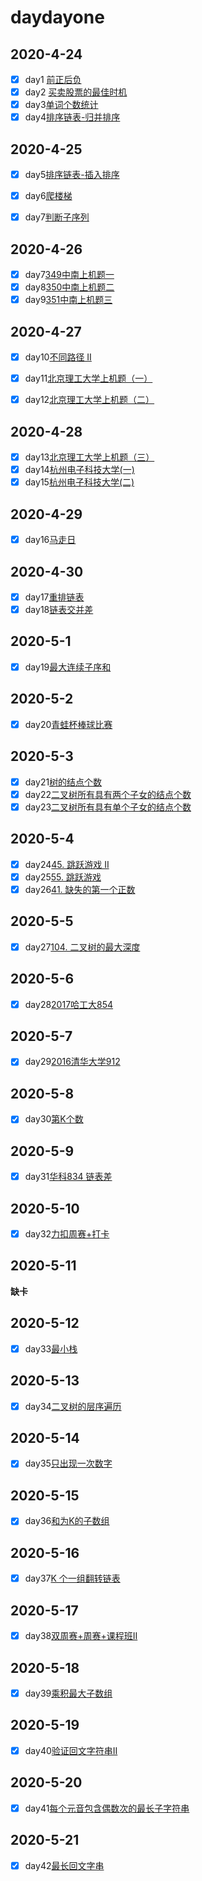 # daydayone

## 2020-4-24

- [x] day1 [前正后负](https://github.com/CaiCandong/daydayone/tree/master/src/1-30/day1) 
- [x] day2 [买卖股票的最佳时机](https://github.com/CaiCandong/daydayone/tree/master/src/1-30/day2)
- [x] day3[单词个数统计](https://github.com/CaiCandong/daydayone/tree/master/src/1-30/day3) 
- [x] day4[排序链表-归并排序](https://github.com/CaiCandong/daydayone/tree/master/src/1-30/day4)

## 2020-4-25
- [x] day5[排序链表-插入排序](https://github.com/CaiCandong/daydayone/tree/master/src/1-30/day5)
- [x] day6[爬楼梯](https://github.com/CaiCandong/daydayone/tree/master/src/1-30/day6)
- [x] day7[判断子序列](https://github.com/CaiCandong/daydayone/tree/master/src/1-30/day7)

    
## 2020-4-26
- [x] day7[349中南上机题一](https://github.com/CaiCandong/daydayone/tree/master/src/1-30/day7)
- [x] day8[350中南上机题二](https://github.com/CaiCandong/daydayone/tree/master/src/1-30/day8)
- [x] day9[351中南上机题三](https://github.com/CaiCandong/daydayone/tree/master/src/1-30/day9)

## 2020-4-27
- [x] day10[不同路径 II](https://github.com/CaiCandong/daydayone/tree/master/src/1-30/day10)
- [x] day11[北京理工大学上机题（一）](https://github.com/CaiCandong/daydayone/tree/master/src/1-30/day11)
- [x] day12[北京理工大学上机题（二）](https://github.com/CaiCandong/daydayone/tree/master/src/1-30/day12)


## 2020-4-28
- [x] day13[北京理工大学上机题（三）](https://github.com/CaiCandong/daydayone/tree/master/src/1-30/day13)
- [x] day14[杭州电子科技大学(一)](https://github.com/CaiCandong/daydayone/tree/master/src/1-30/day14)
- [x] day15[杭州电子科技大学(二)](https://github.com/CaiCandong/daydayone/tree/master/src/1-30/day15)

## 2020-4-29
- [x] day16[马走日](https://github.com/CaiCandong/daydayone/tree/master/src/1-30/day16)

## 2020-4-30
- [x] day17[重排链表](https://github.com/CaiCandong/daydayone/tree/master/src/1-30/day17)
- [x] day18[链表交并差](https://github.com/CaiCandong/daydayone/tree/master/src/1-30/day18)

## 2020-5-1
- [x] day19[最大连续子序和](https://github.com/CaiCandong/daydayone/tree/master/src/1-30/day19)
## 2020-5-2
- [x] day20[青蛙杯棒球比赛](https://github.com/CaiCandong/daydayone/tree/master/src/1-30/day20)
## 2020-5-3
- [x] day21[树的结点个数](https://github.com/CaiCandong/daydayone/tree/master/src/1-30/day21)
- [x] day22[二叉树所有具有两个子女的结点个数](https://github.com/CaiCandong/daydayone/tree/master/src/1-30/day22)
- [x] day23[二叉树所有具有单个子女的结点个数](https://github.com/CaiCandong/daydayone/tree/master/src/1-30/day23)
## 2020-5-4
- [x] day24[45. 跳跃游戏 II](https://github.com/CaiCandong/daydayone/tree/master/src/1-30/day24)
- [x] day25[55. 跳跃游戏 ](https://github.com/CaiCandong/daydayone/tree/master/src/1-30/day25)
- [x] day26[41. 缺失的第一个正数](https://github.com/CaiCandong/daydayone/tree/master/src/1-30/day26)

## 2020-5-5

- [x] day27[104. 二叉树的最大深度](/src/1-30/day27)

## 2020-5-6

- [x] day28[2017哈工大854](/src/1-30/day28)

## 2020-5-7

- [x] day29[2016清华大学912](/src/1-30/day29)

## 2020-5-8

- [x] day30[第K个数](/src/1-30/day30)

## 2020-5-9

- [x] day31[华科834 链表差](/src/31-60/day31)

## 2020-5-10

- [x] day32[力扣周赛+打卡](/src/31-60/day32)

## 2020-5-11

**缺卡**

## 2020-5-12

- [x] day33[最小栈](/src/31-60/day33)

## 2020-5-13

- [x] day34[二叉树的层序遍历](/src/31-60/day34)

## 2020-5-14

- [x] day35[只出现一次数字](/src/31-60/day35)

## 2020-5-15

- [x] day36[和为K的子数组](/src/31-60/day36)

## 2020-5-16

- [x] day37[K 个一组翻转链表](/src/31-60/day37)

## 2020-5-17

- [x] day38[双周赛+周赛+课程班II](/src/31-60/day38)

## 2020-5-18

- [x] day39[乘积最大子数组](/src/31-60/day39)

## 2020-5-19

- [x] day40[验证回文字符串II](/src/31-60/day40)

## 2020-5-20

- [x] day41[每个元音包含偶数次的最长子字符串](/src/31-60/day41)

## 2020-5-21

- [x] day42[最长回文字串](/src/31-60/day42)